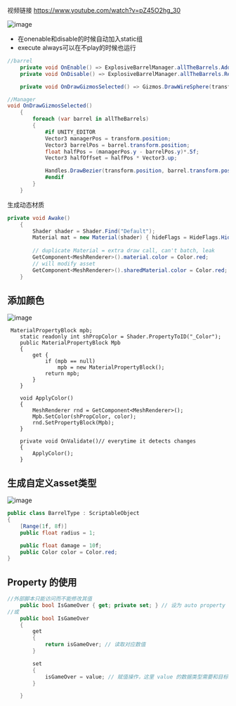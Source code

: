视频链接 https://www.youtube.com/watch?v=pZ45O2hg_30
 
![image](https://user-images.githubusercontent.com/29577919/169755513-dbdb70e2-f220-4182-809d-0dfffb943d4a.png)
- 在onenable和disable的时候自动加入static组
- execute always可以在不play的时候也运行

```c#
//barrel
    private void OnEnable() => ExplosiveBarrelManager.allTheBarrels.Add(this); //use this to automate, very useful!
    private void OnDisable() => ExplosiveBarrelManager.allTheBarrels.Remove(this); //expression body members

    private void OnDrawGizmosSelected() => Gizmos.DrawWireSphere(transform.position, radius);
```
```c#
//Manager
void OnDrawGizmosSelected()
    {
        foreach (var barrel in allTheBarrels)
        {
            #if UNITY_EDITOR
            Vector3 managerPos = transform.position;
            Vector3 barrelPos = barrel.transform.position;
            float halfPos = (managerPos.y - barrelPos.y)*.5f;
            Vector3 halfOffset = halfPos * Vector3.up;

            Handles.DrawBezier(transform.position, barrel.transform.position,managerPos - halfOffset, barrelPos + halfOffset, Color.blue,Texture2D.whiteTexture,1f);
            #endif
        }
    }
```
生成动态材质
```c#
private void Awake()
    {
        Shader shader = Shader.Find("Default");
        Material mat = new Material(shader) { hideFlags = HideFlags.HideAndDontSave };// will destroy upon exit
        
        // duplicate Material = extra draw call, can't batch, leak
        GetComponent<MeshRenderer>().material.color = Color.red;
        // will modify asset
        GetComponent<MeshRenderer>().sharedMaterial.color = Color.red;
    }
```

## 添加颜色
![image](https://user-images.githubusercontent.com/29577919/169761986-a17732f6-7c88-4e9a-92ee-8e513430554a.png)

```
 MaterialPropertyBlock mpb;
    static readonly int shPropColor = Shader.PropertyToID("_Color");
    public MaterialPropertyBlock Mpb
    {
        get {
            if (mpb == null) 
                mpb = new MaterialPropertyBlock();
            return mpb;
        }
    }

    void ApplyColor()
    {
        MeshRenderer rnd = GetComponent<MeshRenderer>();
        Mpb.SetColor(shPropColor, color);
        rnd.SetPropertyBlock(Mpb);
    }

    private void OnValidate()// everytime it detects changes
    {
        ApplyColor();
    }
```
## 生成自定义asset类型
![image](https://user-images.githubusercontent.com/29577919/169767541-890bac77-ea91-44a8-a0b8-f0be27e2db22.png)

```c#
public class BarrelType : ScriptableObject
{
    [Range(1f, 8f)]
    public float radius = 1;

    public float damage = 10f;
    public Color color = Color.red;
}
```

## Property 的使用
```c#
//外部脚本只能访问而不能修改其值
    public bool IsGameOver { get; private set; } // 设为 auto property
//或
    public bool IsGameOver
    {
        get
        {
            return isGameOver; // 读取对应数值
        }

        set
        {
            isGameOver = value; // 赋值操作，这里 value 的数据类型需要和目标一致，这里为 bool
        }

    }
```
